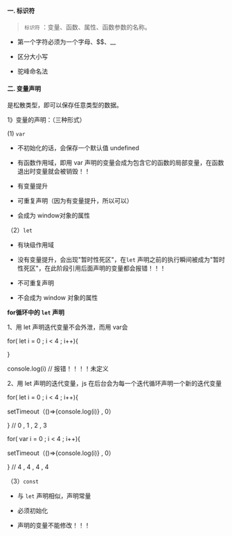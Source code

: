 #### 一. 标识符

> `标识符`  ：变量、函数、属性、函数参数的名称。

- 第一个字符必须为一个字母、$$、__

- 区分大小写

- 驼峰命名法

#### 二. 变量声明

是松散类型，即可以保存任意类型的数据。

1》变量的声明：（三种形式）

(1) `var` 

- 不初始化的话，会保存一个默认值 undefined

- 有函数作用域，即用 var 声明的变量会成为包含它的函数的局部变量，在函数退出时变量就会被销毁！！

- 有变量提升

- 可重复声明（因为有变量提升，所以可以）

- 会成为 window对象的属性

（2）`let` 

- 有块级作用域

- 没有变量提升，会出现"暂时性死区"，在`let` 声明之前的执行瞬间被成为"暂时性死区"，在此阶段引用后面声明的变量都会报错！！！

- 不可重复声明

- 不会成为 window 对象的属性

**for循环中的 `let` 声明** 

1、用 let 声明迭代变量不会外泄，而用 var会

for( let i = 0 ; i < 4 ; i++){

}

console.log(i)   // 报错！！！！未定义

2、用 let 声明的迭代变量，js 在后台会为每一个迭代循环声明一个新的迭代变量

for( let i = 0 ; i < 4 ; i++){

  setTimeout（()=>{console.log(i)} , 0）

}   //   0 , 1 , 2 , 3



for( var i = 0 ; i < 4 ; i++){

setTimeout（()=>{console.log(i)} , 0）

} //  4 , 4 , 4 , 4



（3）`const`

- 与 `let` 声明相似，声明常量

- 必须初始化

- 声明的变量不能修改！！！








